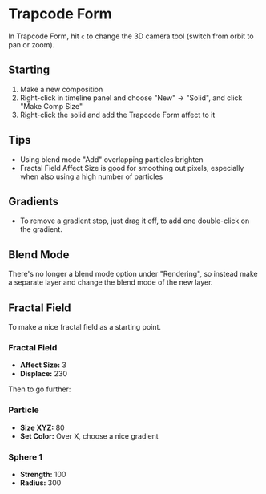 # Trapcode Form

In Trapcode Form, hit `c` to change the 3D camera tool (switch from orbit to pan or zoom).

## Starting

1. Make a new composition
2. Right-click in timeline panel and choose "New" -> "Solid", and click "Make Comp Size"
3. Right-click the solid and add the Trapcode Form affect to it

## Tips

- Using blend mode "Add" overlapping particles brighten
- Fractal Field Affect Size is good for smoothing out pixels, especially when also using a high number of particles

## Gradients

- To remove a gradient stop, just drag it off, to add one double-click on the gradient.

## Blend Mode

There's no longer a blend mode option under "Rendering", so instead make a separate layer and change the blend mode of the new layer.

## Fractal Field

To make a nice fractal field as a starting point.

### Fractal Field

- **Affect Size:** 3
- **Displace:** 230

Then to go further:

### Particle

- **Size XYZ:** 80
- **Set Color:** Over X, choose a nice gradient

### Sphere 1

- **Strength:** 100
- **Radius:** 300
